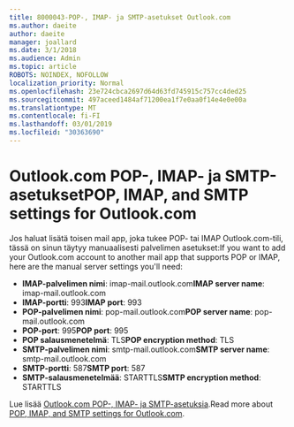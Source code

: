 ```yaml
---
title: 8000043-POP-, IMAP- ja SMTP-asetukset Outlook.com
ms.author: daeite
author: daeite
manager: joallard
ms.date: 3/1/2018
ms.audience: Admin
ms.topic: article
ROBOTS: NOINDEX, NOFOLLOW
localization_priority: Normal
ms.openlocfilehash: 23e724cbca2697d64d63fd745915c757cc4ded25
ms.sourcegitcommit: 497aceed1484af71200ea1f7e0aa0f14e4e0e00a
ms.translationtype: MT
ms.contentlocale: fi-FI
ms.lasthandoff: 03/01/2019
ms.locfileid: "30363690"
---
```

# <a name="pop-imap-and-smtp-settings-for-outlookcom"></a><span data-ttu-id="c211d-102">Outlook.com POP-, IMAP- ja SMTP-asetukset</span><span class="sxs-lookup"><span data-stu-id="c211d-102">POP, IMAP, and SMTP settings for Outlook.com</span></span>

<span data-ttu-id="c211d-103">Jos haluat lisätä toisen mail app, joka tukee POP- tai IMAP Outlook.com-tili, tässä on sinun täytyy manuaalisesti palvelimen asetukset:</span><span class="sxs-lookup"><span data-stu-id="c211d-103">If you want to add your Outlook.com account to another mail app that supports POP or IMAP, here are the manual server settings you'll need:</span></span>

- <span data-ttu-id="c211d-104">**IMAP-palvelimen nimi**: imap-mail.outlook.com</span><span class="sxs-lookup"><span data-stu-id="c211d-104">**IMAP server name**: imap-mail.outlook.com</span></span>
- <span data-ttu-id="c211d-105">**IMAP-portti**: 993</span><span class="sxs-lookup"><span data-stu-id="c211d-105">**IMAP port**: 993</span></span>
- <span data-ttu-id="c211d-106">**POP-palvelimen nimi**: pop-mail.outlook.com</span><span class="sxs-lookup"><span data-stu-id="c211d-106">**POP server name**: pop-mail.outlook.com</span></span>
- <span data-ttu-id="c211d-107">**POP-port**: 995</span><span class="sxs-lookup"><span data-stu-id="c211d-107">**POP port**: 995</span></span>
- <span data-ttu-id="c211d-108">**POP salausmenetelmä**: TLS</span><span class="sxs-lookup"><span data-stu-id="c211d-108">**POP encryption method**: TLS</span></span>
- <span data-ttu-id="c211d-109">**SMTP-palvelimen nimi**: smtp-mail.outlook.com</span><span class="sxs-lookup"><span data-stu-id="c211d-109">**SMTP server name**: smtp-mail.outlook.com</span></span>
- <span data-ttu-id="c211d-110">**SMTP-portti**: 587</span><span class="sxs-lookup"><span data-stu-id="c211d-110">**SMTP port**: 587</span></span>
- <span data-ttu-id="c211d-111">**SMTP-salausmenetelmää**: STARTTLS</span><span class="sxs-lookup"><span data-stu-id="c211d-111">**SMTP encryption method**: STARTTLS</span></span>

<span data-ttu-id="c211d-112">Lue lisää [Outlook.com POP-, IMAP- ja SMTP-asetuksia](https://go.microsoft.com/fwlink/p/?linkid=2001402&clcid=0x409).</span><span class="sxs-lookup"><span data-stu-id="c211d-112">Read more about [POP, IMAP, and SMTP settings for Outlook.com](https://go.microsoft.com/fwlink/p/?linkid=2001402&clcid=0x409).</span></span>